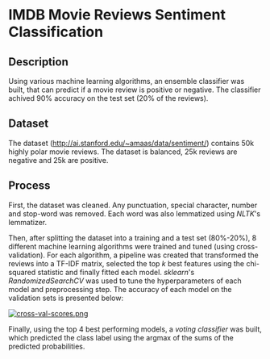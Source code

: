 
# IMDB Movie Reviews Sentiment Classification

## Description
Using various machine learning algorithms, an ensemble classifier 
was built, that can predict if a movie review is positive or 
negative. The classifier achived 90% accuracy on the test set (20%
of the reviews).

## Dataset
The dataset (http://ai.stanford.edu/~amaas/data/sentiment/)
contains 50k highly polar movie reviews. The dataset is balanced,
25k reviews are negative and 25k are positive. 

## Process
First, the dataset was cleaned. Any punctuation, special character, 
number and stop-word was removed. Each word was also lemmatized 
using *NLTK*'s lemmatizer.  

Then, after splitting the dataset into a training and a test set 
(80%-20%), 8 different machine learning algorithms were 
trained and tuned (using cross-validation). For each algorithm, 
a pipeline was created that transformed the reviews into a TF-IDF 
matrix, selected the top *k* best features using the chi-squared 
statistic and finally fitted each model. *sklearn*'s 
*RandomizedSearchCV* was used to tune the hyperparameters of 
each model and preprocessing step. The accuracy of each model on 
the validation sets is presented below:  

[![cross-val-scores.png](https://i.postimg.cc/JzFzvqy2/cross-val-scores.png)](https://postimg.cc/sMpzZ54Y) 

Finally, using the top 4 best performing models, a *voting 
classifier* was built, which predicted the class label using the
argmax of the sums of the predicted probabilities.




